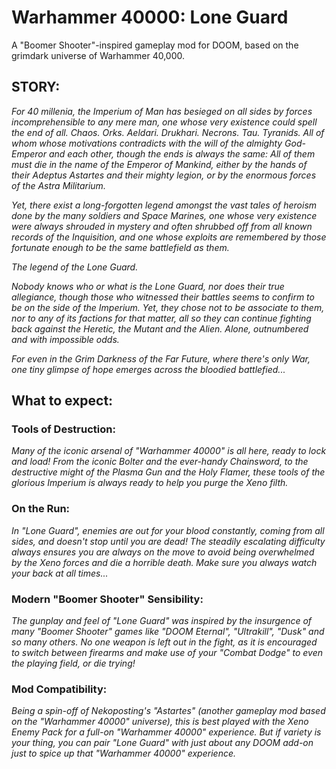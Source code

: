 # Warhammer 40000: Lone Guard
A "Boomer Shooter"-inspired gameplay mod for DOOM, based on the grimdark universe of Warhammer 40,000.

## STORY:

*For 40 millenia, the Imperium of Man has besieged on all sides by forces incomprehensible to any mere man, one whose very existence could spell the end of all.*
*Chaos. Orks. Aeldari. Drukhari. Necrons. Tau. Tyranids. All of whom whose motivations contradicts with the will of the almighty God-Emperor and each other, though the ends is always the same: All of them must die in the name of the Emperor of Mankind, either by the hands of their Adeptus Astartes and their mighty legion, or by the enormous forces of the Astra Militarium.*

*Yet, there exist a long-forgotten legend amongst the vast tales of heroism done by the many soldiers and Space Marines, one whose very existence were always shrouded in mystery and often shrubbed off from all known records of the Inquisition, and one whose exploits are remembered by those fortunate enough to be the same battlefield as them.*

*The legend of the Lone Guard.*

*Nobody knows who or what is the Lone Guard, nor does their true allegiance, though those who witnessed their battles seems to confirm to be on the side of the Imperium. Yet, they chose not to be associate to them, nor to any of its factions for that matter, all so they can continue fighting back against the Heretic, the Mutant and the Alien. Alone, outnumbered and with impossible odds.*

*For even in the Grim Darkness of the Far Future, where there's only War, one tiny glimpse of hope emerges across the bloodied battlefied...*

## What to expect:
### **Tools of Destruction:** 

*Many of the iconic arsenal of "Warhammer 40000" is all here, ready to lock and load! From the iconic *Bolter* and the ever-handy *Chainsword*, to the destructive might of the *Plasma Gun* and the *Holy Flamer*, these tools of the glorious Imperium is always ready to help you purge the Xeno filth.*

### **On the Run:** 

*In "Lone Guard", enemies are out for your blood constantly, coming from all sides, and doesn't stop until you are dead! The steadily escalating difficulty always ensures you are always on the move to avoid being overwhelmed by the Xeno forces and die a horrible death. Make sure you always watch your back at all times...*

### **Modern "Boomer Shooter" Sensibility:**

*The gunplay and feel of "Lone Guard" was inspired by the insurgence of many "Boomer Shooter" games like "DOOM Eternal", "Ultrakill", "Dusk" and so many others. No one weapon is left out in the fight, as it is encouraged to switch between firearms and make use of your "Combat Dodge" to even the playing field, or die trying!*

### **Mod Compatibility:**

*Being a spin-off of Nekoposting's "Astartes" (another gameplay mod based on the "Warhammer 40000" universe), this is best played with the Xeno Enemy Pack for a full-on "Warhammer 40000" experience. But if variety is your thing, you can pair "Lone Guard" with just about any DOOM add-on just to spice up that "Warhammer 40000" experience.*
